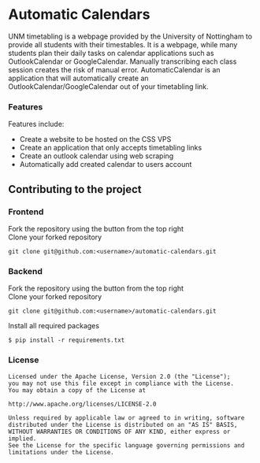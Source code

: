 # Automatic Calendars
UNM timetabling is a webpage provided by the University of Nottingham to provide all students with their timestables. It is a webpage, while many students plan their daily tasks on calendar applications such as OutlookCalendar or GoogleCalendar. Manually transcribing each class session creates the risk of manual error. AutomaticCalendar is an application that will automatically create an OutlookCalendar/GoogleCalendar out of your timetabling link.

### Features
Features include:
- Create a website to be hosted on the CSS VPS
- Create an application that only accepts timetabling links
- Create an outlook calendar using web scraping
- Automatically add created calendar to users account

## Contributing to the project
### Frontend
Fork the repository using the button from the top right<br>
Clone your forked repository
```
git clone git@github.com:<username>/automatic-calendars.git
```

### Backend
Fork the repository using the button from the top right<br>
Clone your forked repository
```
git clone git@github.com:<username>/automatic-calendars.git
```
Install all required packages
```
$ pip install -r requirements.txt
```

### License
```
Licensed under the Apache License, Version 2.0 (the "License");
you may not use this file except in compliance with the License.
You may obtain a copy of the License at

http://www.apache.org/licenses/LICENSE-2.0

Unless required by applicable law or agreed to in writing, software
distributed under the License is distributed on an "AS IS" BASIS,
WITHOUT WARRANTIES OR CONDITIONS OF ANY KIND, either express or implied.
See the License for the specific language governing permissions and
limitations under the License.
```
